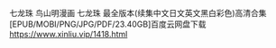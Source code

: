 七龙珠 鸟山明漫画 七龙珠 最全版本(续集中文日文英文黑白彩色)高清合集[EPUB/MOBI/PNG/JPG/PDF/23.40GB]百度云网盘下载
https://www.xinliu.vip/1418.html